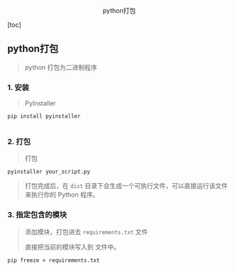 <center>python打包</center>







[toc]







## python打包

> python 打包为二进制程序





### 1. 安装

>  PyInstaller

```shell
pip install pyinstaller


```





### 2. 打包

> 打包

```shell
pyinstaller your_script.py
```

> 打包完成后，在 `dist` 目录下会生成一个可执行文件，可以直接运行该文件来执行你的 Python 程序。







### 3. 指定包含的模块

> 添加模块，打包进去 `requirements.txt` 文件
>
> 直接把当前的模块写入到 文件中。

```shell
pip freeze > requirements.txt
```

